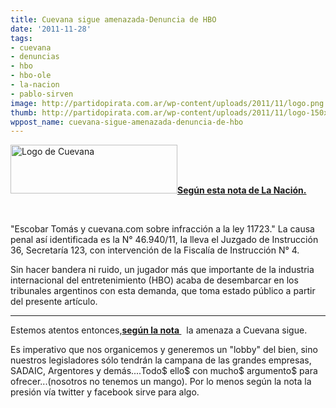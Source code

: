 ```yaml
---
title: Cuevana sigue amenazada-Denuncia de HBO
date: '2011-11-28'
tags:
- cuevana
- denuncias
- hbo
- hbo-ole
- la-nacion
- pablo-sirven
image: http://partidopirata.com.ar/wp-content/uploads/2011/11/logo.png
thumb: http://partidopirata.com.ar/wp-content/uploads/2011/11/logo-150x78.png
wppost_name: cuevana-sigue-amenazada-denuncia-de-hbo
---
```


<a href="http://partidopirata.com.ar/wp-content/uploads/2011/11/logo.png"><img class="alignleft size-full wp-image-2318" title="Cuevana" src="http://partidopirata.com.ar/wp-content/uploads/2011/11/logo.png" alt="Logo de Cuevana" width="267" height="78" /></a><strong><a href="http://www.lanacion.com.ar/1426708-cuevana-cenizas-de-un-volcan" target="_blank">Según esta nota de La Nación.</a></strong>

&nbsp;

"Escobar Tomás y cuevana.com sobre infracción a la ley 11723." La causa penal así identificada es la N° 46.940/11, la lleva el Juzgado de Instrucción 36, Secretaría 123, con intervención de la Fiscalía de Instrucción N° 4.

Sin hacer bandera ni ruido, un jugador más que importante de la industria internacional del entretenimiento (HBO) acaba de desembarcar en los tribunales argentinos con esta demanda, que toma estado público a partir del presente artículo.

<hr />

Estemos atentos entonces,<strong><a href="http://www.lanacion.com.ar/1426708-cuevana-cenizas-de-un-volcan" target="_blank">según la nota </a></strong>  la amenaza a Cuevana sigue.

Es imperativo que nos organicemos y generemos un "lobby" del bien, sino nuestros legisladores sólo tendrán la campana de las grandes empresas, SADAIC, Argentores y demás....Todo$ ello$ con mucho$ argumento$ para ofrecer...(nosotros no tenemos un mango).
Por lo menos según la nota la presión vía twitter y facebook sirve para algo.

&nbsp;
